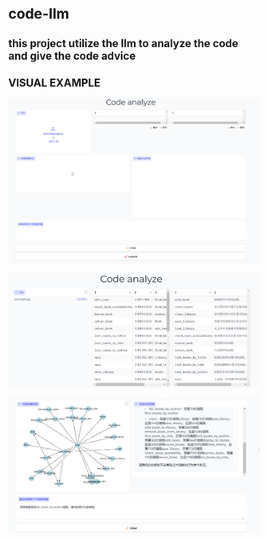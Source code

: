 # code-llm

## this project utilize the llm to analyze the code and give the code advice

## VISUAL EXAMPLE

![example1](first.png "vision1")



![vision2](second.png)


![vison3](third.png)
